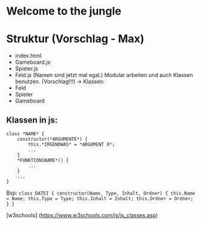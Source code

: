 # Welcome to the jungle

# Struktur (Vorschlag - Max)
- index.html
- Gameboard.js
- Spieler.js
- Feld.js
(Namen sind jetzt mal egal.)
Modular arbeiten und auch Klassen benutzen. (Vorschlag!!!)
-> Klassen:
- Feld
- Spieler
- Gameboard

## Klassen in js:

```
class *NAME* {
    constructor(*ARGUMENTE*) {
        this.*IRGENDWAS* = *ARGUMENT X*;
        ...
    }
    *FUNKTIONSNAME*() {
        ...
    }
    ...
}
```

Bsp:
`class DATEI {
    constructor(Name, Type, Inhalt, Ordner) {
        this.Name = Name;
        this.Type = Type;
        this.Inhalt = Inhalt;
        this.Ordner = Ordner;
    }
}`

[w3schools] (https://www.w3schools.com/js/js_classes.asp)